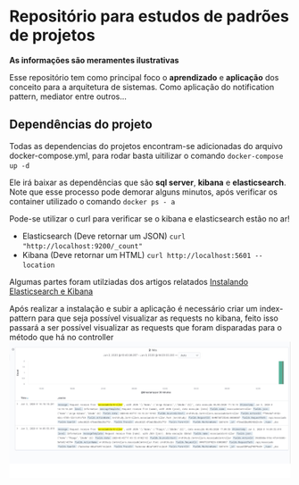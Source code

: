 # Repositório para estudos de padrões de projetos

**As informações são meramentes ilustrativas**

Esse repositório tem como principal foco o **aprendizado** e **aplicação** dos conceito para a arquitetura de sistemas. Como aplicação do notification pattern, mediator entre outros...

## Dependências do projeto
Todas as dependencias do projetos encontram-se adicionadas do arquivo docker-compose.yml, para rodar basta uitilizar o comando
  `docker-compose up -d`

Ele irá baixar as dependências que são **sql server**, **kibana** e **elasticsearch**.
Note que esse processo pode demorar alguns minutos, após verificar os container utilizado o comando
  `docker ps - a`

Pode-se utilizar o curl para verificar se o kibana e elasticsearch estão no ar!
 - Elasticsearch (Deve retornar um JSON)
  `curl "http://localhost:9200/_count"`
 - Kibana (Deve retornar um HTML)
  `curl http://localhost:5601 --location`

Algumas partes foram utilziadas dos artigos relatados [Instalando Elasticsearch e Kibana](https://docs.swiftybeaver.com/article/33-install-elasticsearch-kibana-via-docker)

Após realizar a instalação e subir a aplicação é necessário criar um index-pattern para que seja possível visualizar as requests no kibana, feito isso passará a ser possível visualizar as requests que foram disparadas para o método que há no controller
![Kibana messages](https://github.com/thiagocoppi/ArchStudy/blob/master/images/messages.jpg)
